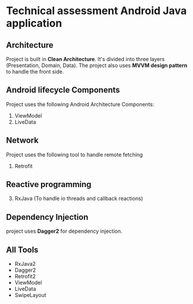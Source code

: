 # Technical assessment **Android Java** application

## Architecture
Project is built in **Clean Architecture**. It's divided into three layers (Presentation, Domain, Data).
The project also uses **MVVM design pattern** to handle the front side.

## Android lifecycle Components
Project uses the following Android Architecture Components:
1. ViewModel
2. LiveData

## Network
Project uses the following tool to handle remote fetching
1. Retrofit

## Reactive programming
3. RxJava (To handle io threads and callback reactions)

##  Dependency Injection
project uses **Dagger2** for dependency injection.


##  All Tools
* RxJava2
* Dagger2
* Retrofit2
* ViewModel
* LiveData
* SwipeLayout
